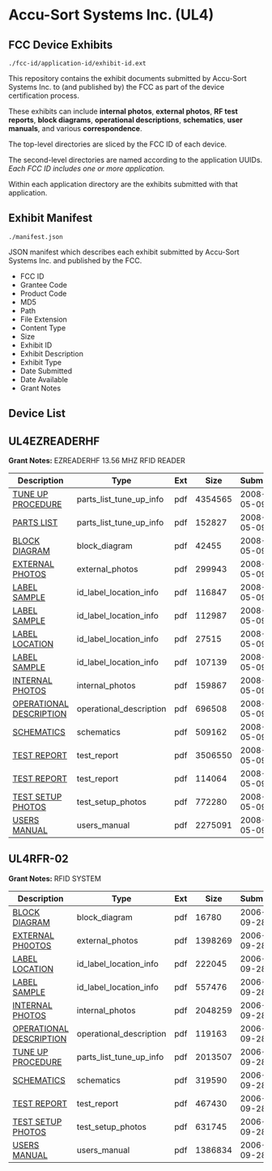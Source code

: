 # Accu-Sort Systems Inc. (UL4)
## FCC Device Exhibits

```
./fcc-id/application-id/exhibit-id.ext
```

This repository contains the exhibit documents submitted by Accu-Sort Systems Inc. to (and published by) the FCC as part of the device certification process.

These exhibits can include **internal photos**, **external photos**, **RF test reports**, **block diagrams**, **operational descriptions**, **schematics**, **user manuals**, and various **correspondence**.

The top-level directories are sliced by the FCC ID of each device.

The second-level directories are named according to the application UUIDs. *Each FCC ID includes one or more application.*

Within each application directory are the exhibits submitted with that application. 

## Exhibit Manifest

```
./manifest.json
```

JSON manifest which describes each exhibit submitted by Accu-Sort Systems Inc. and published by the FCC.

- FCC ID
- Grantee Code
- Product Code
- MD5
- Path
- File Extension
- Content Type
- Size
- Exhibit ID
- Exhibit Description
- Exhibit Type
- Date Submitted
- Date Available
- Grant Notes

## Device List
## UL4EZREADERHF
**Grant Notes:** EZREADERHF 13.56 MHZ RFID READER

| Description | Type | Ext | Size | Submitted | Available |
| ----------- | ---- | --- | ---- | --------- | --------- |
| [TUNE UP PROCEDURE](UL4EZREADERHF/a18c1714370b4d2bc16719341961f783/939192.pdf) | parts_list_tune_up_info | pdf | 4354565 | 2008-05-09 | 2008-05-09 |
| [PARTS LIST](UL4EZREADERHF/a18c1714370b4d2bc16719341961f783/939190.pdf) | parts_list_tune_up_info | pdf | 152827 | 2008-05-09 | 2008-05-09 |
| [BLOCK DIAGRAM](UL4EZREADERHF/a18c1714370b4d2bc16719341961f783/939184.pdf) | block_diagram | pdf | 42455 | 2008-05-09 | 2008-05-09 |
| [EXTERNAL PHOTOS](UL4EZREADERHF/a18c1714370b4d2bc16719341961f783/939185.pdf) | external_photos | pdf | 299943 | 2008-05-09 | 2008-05-09 |
| [LABEL SAMPLE](UL4EZREADERHF/a18c1714370b4d2bc16719341961f783/939182.pdf) | id_label_location_info | pdf | 116847 | 2008-05-09 | 2008-05-09 |
| [LABEL SAMPLE](UL4EZREADERHF/a18c1714370b4d2bc16719341961f783/939183.pdf) | id_label_location_info | pdf | 112987 | 2008-05-09 | 2008-05-09 |
| [LABEL LOCATION](UL4EZREADERHF/a18c1714370b4d2bc16719341961f783/939187.pdf) | id_label_location_info | pdf | 27515 | 2008-05-09 | 2008-05-09 |
| [LABEL SAMPLE](UL4EZREADERHF/a18c1714370b4d2bc16719341961f783/939188.pdf) | id_label_location_info | pdf | 107139 | 2008-05-09 | 2008-05-09 |
| [INTERNAL PHOTOS](UL4EZREADERHF/a18c1714370b4d2bc16719341961f783/939186.pdf) | internal_photos | pdf | 159867 | 2008-05-09 | 2008-05-09 |
| [OPERATIONAL DESCRIPTION](UL4EZREADERHF/a18c1714370b4d2bc16719341961f783/939189.pdf) | operational_description | pdf | 696508 | 2008-05-09 | 2008-05-09 |
| [SCHEMATICS](UL4EZREADERHF/a18c1714370b4d2bc16719341961f783/939191.pdf) | schematics | pdf | 509162 | 2008-05-09 | 2008-05-09 |
| [TEST REPORT](UL4EZREADERHF/a18c1714370b4d2bc16719341961f783/939194.pdf) | test_report | pdf | 3506550 | 2008-05-09 | 2008-05-09 |
| [TEST REPORT](UL4EZREADERHF/a18c1714370b4d2bc16719341961f783/939196.pdf) | test_report | pdf | 114064 | 2008-05-09 | 2008-05-09 |
| [TEST SETUP PHOTOS](UL4EZREADERHF/a18c1714370b4d2bc16719341961f783/939195.pdf) | test_setup_photos | pdf | 772280 | 2008-05-09 | 2008-05-09 |
| [USERS MANUAL](UL4EZREADERHF/a18c1714370b4d2bc16719341961f783/939193.pdf) | users_manual | pdf | 2275091 | 2008-05-09 | 2008-05-09 |
## UL4RFR-02
**Grant Notes:** RFID SYSTEM

| Description | Type | Ext | Size | Submitted | Available |
| ----------- | ---- | --- | ---- | --------- | --------- |
| [BLOCK DIAGRAM](UL4RFR-02/1ed3cb3b52aaeceaeb92ac45240eb631/710223.pdf) | block_diagram | pdf | 16780 | 2006-09-28 | 2006-09-28 |
| [EXTERNAL PH0OTOS](UL4RFR-02/1ed3cb3b52aaeceaeb92ac45240eb631/710224.pdf) | external_photos | pdf | 1398269 | 2006-09-28 | 2006-09-28 |
| [LABEL LOCATION](UL4RFR-02/1ed3cb3b52aaeceaeb92ac45240eb631/710226.pdf) | id_label_location_info | pdf | 222045 | 2006-09-28 | 2006-09-28 |
| [LABEL SAMPLE](UL4RFR-02/1ed3cb3b52aaeceaeb92ac45240eb631/710227.pdf) | id_label_location_info | pdf | 557476 | 2006-09-28 | 2006-09-28 |
| [INTERNAL PHOTOS](UL4RFR-02/1ed3cb3b52aaeceaeb92ac45240eb631/710225.pdf) | internal_photos | pdf | 2048259 | 2006-09-28 | 2006-09-28 |
| [OPERATIONAL DESCRIPTION](UL4RFR-02/1ed3cb3b52aaeceaeb92ac45240eb631/710228.pdf) | operational_description | pdf | 119163 | 2006-09-28 | 2006-09-28 |
| [TUNE UP PROCEDURE](UL4RFR-02/1ed3cb3b52aaeceaeb92ac45240eb631/710231.pdf) | parts_list_tune_up_info | pdf | 2013507 | 2006-09-28 | 2006-09-28 |
| [SCHEMATICS](UL4RFR-02/1ed3cb3b52aaeceaeb92ac45240eb631/710229.pdf) | schematics | pdf | 319590 | 2006-09-28 | 2006-09-28 |
| [TEST REPORT](UL4RFR-02/1ed3cb3b52aaeceaeb92ac45240eb631/710230.pdf) | test_report | pdf | 467430 | 2006-09-28 | 2006-09-28 |
| [TEST SETUP PHOTOS](UL4RFR-02/1ed3cb3b52aaeceaeb92ac45240eb631/710249.pdf) | test_setup_photos | pdf | 631745 | 2006-09-28 | 2006-09-28 |
| [USERS MANUAL](UL4RFR-02/1ed3cb3b52aaeceaeb92ac45240eb631/710232.pdf) | users_manual | pdf | 1386834 | 2006-09-28 | 2006-09-28 |
